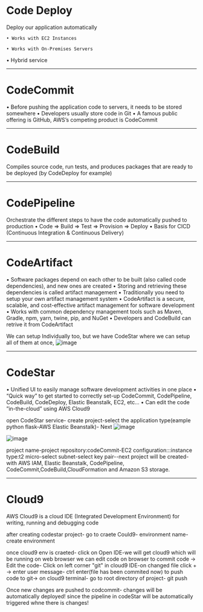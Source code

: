 # Code Deploy

Deploy our application automatically

    • Works with EC2 Instances

    • Works with On-Premises Servers

• Hybrid service
________________
# CodeCommit 
• Before pushing the application code to servers, it needs to be stored somewhere
• Developers usually store code in Git
• A famous public offering is GitHub, AWS’s competing product is CodeCommit
______________
# CodeBuild
Compiles source code, run tests, and produces packages that are ready to be deployed (by CodeDeploy for example)
_____________
# CodePipeline
Orchestrate the different steps to have the code automatically pushed to production
• Code => Build => Test => Provision => Deploy
• Basis for CICD (Continuous Integration & Continuous Delivery)
______________
# CodeArtifact
• Software packages depend on each other to be built (also called code dependencies), and new ones are created
• Storing and retrieving these dependencies is called artifact management
• Traditionally you need to setup your own artifact management system
• CodeArtifact is a secure, scalable, and cost-effective artifact management for software development
• Works with common dependency management tools such as Maven, Gradle, npm, yarn, twine, pip, and NuGet
• Developers and CodeBuild can retrive it from CodeArtifact

We can setup Individually too, but we have CodeStar where we can setup all of them at once,
![image](https://user-images.githubusercontent.com/107784718/213138269-844923c2-f110-4e0b-b78c-13a8dcb201d2.png)

____________
# CodeStar
• Unified UI to easily manage software development activities in one place
• “Quick way” to get started to correctly set-up CodeCommit, CodePipeline, CodeBuild, CodeDeploy, Elastic Beanstalk, EC2, etc...
• Can edit the code ”in-the-cloud” using AWS Cloud9

open CodeStar service- create project-select the application type(eample python flask-AWS Elastic Beanstalk)- Next
![image](https://user-images.githubusercontent.com/107784718/213131078-a3f70a05-bc12-4dc4-8910-85c2353a0a0d.png)

![image](https://user-images.githubusercontent.com/107784718/213131310-e163fe52-1410-4b45-9750-7679569aed18.png)

project name-project repository:codeCommit-EC2 configuration:::instance type:t2 micro-select subnet-select key pair--next
project will be created- with AWS IAM, Elastic Beanstalk, CodePipeline, CodeCommit,CodeBuild,CloudFormation and Amazon S3 storage.
_________________
# Cloud9
AWS Cloud9 is a cloud IDE (Integrated Development Environment) for writing, running and debugging code

after creating codestar project- go to craete Could9- environment name-create environment

once cloud9 env is craeted-
click on Open IDE-we will get cloud9 which will be running on web browser we can edit code on browser
to commit code -> Edit the code- Click on left corner "git" in cloud9 IDE-on changed file click + -> enter user message- ctrl enter(file has been commited now)
to push code to git-> on cloud9 terminal- go to root directory of project- git push

Once new changes are pushed to codcommit- changes will be automatically deployed! since the pipeline in codeStar will be automatically triggered whne there is changes!
